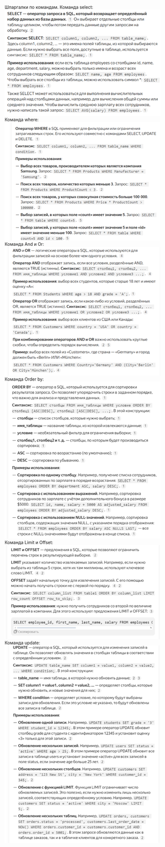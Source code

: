 Шпаргалки по командам.
Команда select:
![Команда select:](https://github.com/777Artem-Led/333/blob/main/2025-05-10_13-22-01.png)
Команда where:
![Команда select:](https://github.com/777Artem-Led/333/blob/main/2025-05-10_15-45-27.png)
Команда And и Or: 
![Команда select:](https://github.com/777Artem-Led/333/blob/main/2025-05-10_15-56-56.png)
Команда Order by:
![Команда select:](https://github.com/777Artem-Led/333/blob/main/2025-05-10_16-18-02.png)
Команда Limit и Offset:
![Команда select:](https://github.com/777Artem-Led/333/blob/main/2025-05-10_16-24-33.png)
Команда update:
![Команда select:](https://github.com/777Artem-Led/333/blob/main/2025-05-10_16-40-14.png)
